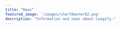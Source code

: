 ```yaml
---
title: "News"
featured_image: '/images/chartBanner02.png'
description: "Information and news about Leagify."
---
```

